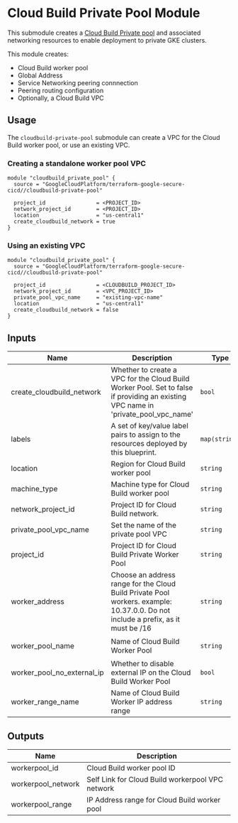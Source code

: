 # Cloud Build Private Pool Module

This submodule creates a [Cloud Build Private pool](https://cloud.google.com/build/docs/private-pools/private-pools-overview) and associated networking resources to enable deployment to private GKE clusters.

This module creates:
* Cloud Build worker pool
* Global Address
* Service Networking peering connnection
* Peering routing configuration
* Optionally, a Cloud Build VPC

## Usage

The `cloudbuild-private-pool` submodule can create a VPC for the Cloud Build worker pool, or use an existing VPC.

### Creating a standalone worker pool VPC
```hcl
module "cloudbuild_private_pool" {
  source = "GoogleCloudPlatform/terraform-google-secure-cicd//cloudbuild-private-pool"

  project_id                = <PROJECT_ID>
  network_project_id        = <PROJECT_ID>
  location                  = "us-central1"
  create_cloudbuild_network = true
}
```

### Using an existing VPC
```hcl
module "cloudbuild_private_pool" {
  source = "GoogleCloudPlatform/terraform-google-secure-cicd//cloudbuild-private-pool"

  project_id                = <CLOUDBUILD_PROJECT_ID>
  network_project_id        = <VPC_PROJECT_ID>
  private_pool_vpc_name     = "existing-vpc-name"
  location                  = "us-central1"
  create_cloudbuild_network = false
}
```

<!-- BEGINNING OF PRE-COMMIT-TERRAFORM DOCS HOOK -->
## Inputs

| Name | Description | Type | Default | Required |
|------|-------------|------|---------|:--------:|
| create\_cloudbuild\_network | Whether to create a VPC for the Cloud Build Worker Pool. Set to false if providing an existing VPC name in 'private\_pool\_vpc\_name' | `bool` | n/a | yes |
| labels | A set of key/value label pairs to assign to the resources deployed by this blueprint. | `map(string)` | `{}` | no |
| location | Region for Cloud Build worker pool | `string` | `"us-central1"` | no |
| machine\_type | Machine type for Cloud Build worker pool | `string` | `"e2-medium"` | no |
| network\_project\_id | Project ID for Cloud Build network. | `string` | n/a | yes |
| private\_pool\_vpc\_name | Set the name of the private pool VPC | `string` | `"cloudbuild-vpc"` | no |
| project\_id | Project ID for Cloud Build Private Worker Pool | `string` | n/a | yes |
| worker\_address | Choose an address range for the Cloud Build Private Pool workers. example: 10.37.0.0. Do not include a prefix, as it must be /16 | `string` | `"10.37.0.0"` | no |
| worker\_pool\_name | Name of Cloud Build Worker Pool | `string` | `"cloudbuild-private-worker-pool"` | no |
| worker\_pool\_no\_external\_ip | Whether to disable external IP on the Cloud Build Worker Pool | `bool` | `false` | no |
| worker\_range\_name | Name of Cloud Build Worker IP address range | `string` | `"worker-pool-range"` | no |

## Outputs

| Name | Description |
|------|-------------|
| workerpool\_id | Cloud Build worker pool ID |
| workerpool\_network | Self Link for Cloud Build workerpool VPC network |
| workerpool\_range | IP Address range for Cloud Build worker pool |

<!-- END OF PRE-COMMIT-TERRAFORM DOCS HOOK -->
